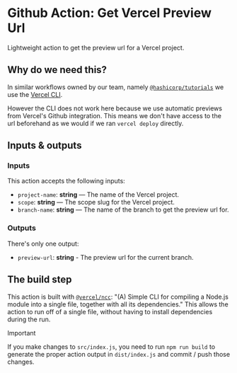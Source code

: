 # Github Action: Get Vercel Preview Url

Lightweight action to get the preview url for a Vercel project.

## Why do we need this?

In similar workflows owned by our team, namely [`@hashicorp/tutorials`](https://github.com/hashicorp/tutorials/blob/main/.github/workflows/build-preview-2.yml) we use the [Vercel CLI](https://vercel.com/docs/cli). 

However the CLI does not work here because we use automatic previews from Vercel's Github integration. This means we don't have access to the url beforehand as we would if we ran `vercel deploy` directly.

## Inputs & outputs

### Inputs

This action accepts the following inputs:

- `project-name`: **string** — The name of the Vercel project.
- `scope`: **string** — The scope slug for the Vercel project.
- `branch-name`: **string** — The name of the branch to get the preview url for.

### Outputs

There's only one output:

- `preview-url`: **string** - The preview url for the current branch.

## The build step

This action is built with [`@vercel/ncc`](https://github.com/vercel/ncc): "(A) Simple CLI for compiling a Node.js module into a single file, together with all its dependencies." This allows the action to run off of a single file, without having to install dependencies during the run.

> [!IMPORTANT]
>  If you make changes to `src/index.js`, you need to run `npm run build` to generate the proper action output in `dist/index.js` and commit / push those changes.